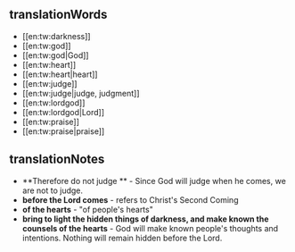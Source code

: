 ## translationWords

* [[en:tw:darkness]]
* [[en:tw:god]]
* [[en:tw:god|God]]
* [[en:tw:heart]]
* [[en:tw:heart|heart]]
* [[en:tw:judge]]
* [[en:tw:judge|judge, judgment]]
* [[en:tw:lordgod]]
* [[en:tw:lordgod|Lord]]
* [[en:tw:praise]]
* [[en:tw:praise|praise]]

## translationNotes

* **Therefore do not judge ** - Since God will judge when he comes, we are not to judge.
* **before the Lord comes** - refers to Christ's Second Coming
* **of the hearts** - "of people's hearts"
* **bring to light the hidden things of darkness, and make known the counsels of the hearts** - God will make known people's thoughts and intentions. Nothing will remain hidden before the Lord.

